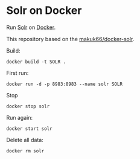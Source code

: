 Solr on Docker
==============

Run [Solr](http://lucene.apache.org/solr/) on [Docker](https://www.docker.io/).

This repository based on the [makuk66/docker-solr](https://index.docker.io/u/makuk66/docker-solr/).

Build:

    docker build -t SOLR .

First run:

    docker run -d -p 8983:8983 --name solr SOLR

Stop

    docker stop solr

Run again:

    docker start solr

Delete all data:

    docker rm solr
